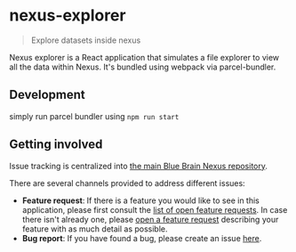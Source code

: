 # nexus-explorer

> Explore datasets inside nexus

Nexus explorer is a React application that simulates a file explorer to view all the data within Nexus. It's bundled using webpack via parcel-bundler.


## Development

simply run parcel bundler using
``` npm run start ```

## Getting involved

Issue tracking is centralized into [the main Blue Brain Nexus repository](https://github.com/BlueBrain/nexus).

There are several channels provided to address different issues:
- **Feature request**: If there is a feature you would like to see in this application, please first consult the [list of open feature requests](https://github.com/BlueBrain/nexus/issues?q=is%3Aopen+is%3Aissue+label%3Afeature+label%3Afrontend+label%3Aexplorer). In case there isn't already one, please [open a feature request](https://github.com/BlueBrain/nexus/issues/new?labels=feature,frontend,explorer) describing your feature with as much detail as possible.
- **Bug report**: If you have found a bug, please create an issue [here](https://github.com/BlueBrain/nexus/issues/new?labels=bug,frontend,explorer).
